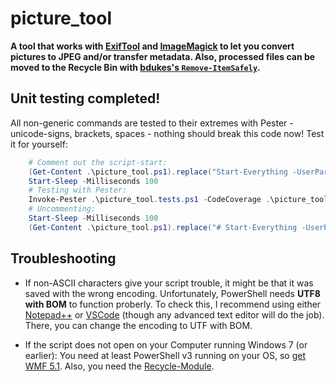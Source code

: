 # picture_tool
**A tool that works with [ExifTool](https://sno.phy.queensu.ca/~phil/exiftool/) and [ImageMagick](https://www.imagemagick.org/) to let you convert pictures to JPEG and/or transfer metadata. Also, processed files can be moved to the Recycle Bin with [bdukes's `Remove-ItemSafely`](https://github.com/bdukes/PowerShellModules/tree/master/Recycle).**


## Unit testing completed!

All non-generic commands are tested to their extremes with Pester - unicode-signs, brackets, spaces - nothing should break this code now!
Test it for yourself:

```powershell
    # Comment out the script-start:
    (Get-Content .\picture_tool.ps1).replace("Start-Everything -UserParams `$UserParams","# Start-Everything -UserParams `$UserParams") | Set-Content .\picture_tool.ps1 -Encoding UTF8
    Start-Sleep -Milliseconds 100
    # Testing with Pester:
    Invoke-Pester .\picture_tool.tests.ps1 -CodeCoverage .\picture_tool.ps1
    # Uncommenting:
    Start-Sleep -Milliseconds 100
    (Get-Content .\picture_tool.ps1).replace("# Start-Everything -UserParams `$UserParams","Start-Everything -UserParams `$UserParams") | Set-Content .\picture_tool.ps1 -Encoding UTF8
```

## Troubleshooting

 - If non-ASCII characters give your script trouble, it might be that it was saved with the wrong encoding. Unfortunately, PowerShell needs **UTF8 with BOM** to function proberly. To check this, I recommend using either [Notepad++](https://notepad-plus-plus.org/) or [VSCode](https://code.visualstudio.com/) (though any advanced text editor will do the job). There, you can change the encoding to UTF with BOM.

 - If the script does not open on your Computer running Windows 7 (or earlier): You need at least PowerShell v3 running on your OS, so [get WMF 5.1](https://www.microsoft.com/en-us/download/details.aspx?id=54616). Also, you need the [Recycle-Module](https://github.com/bdukes/PowerShellModules).
 